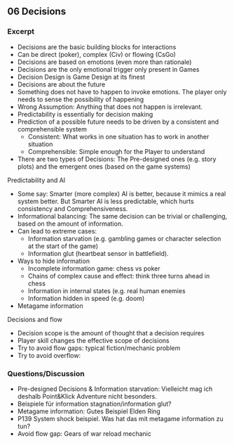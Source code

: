 ## 06 Decisions

### Excerpt

* Decisions are the basic building blocks for interactions
* Can be direct (poker), complex (Civ) or flowing (CsGo)
* Decisions are based on emotions (even more than rationale)
* Decisions are the only emotional trigger only present in Games
* Decision Design is Game Design at its finest
* Decisions are about the future
* Something does not have to happen to invoke emotions. The player only needs to sense the possibility of happening
* Wrong Assumption: Anything that does not happen is irrelevant.
* Predictability is essentially for decision making
* Prediction of a possible future needs to be driven by a consistent and comprehensible system
    * Consistent: What works in one situation has to work in another situation
    * Comprehensible: Simple enough for the Player to understand
* There are two types of Decisions: The Pre-designed ones (e.g. story plots) and the emergent ones (based on the game systems)

Predictability and AI

* Some say: Smarter (more complex) AI is better, because it mimics a real system better. But Smarter AI is less predictable, which hurts consistency and Comprehensiveness.
* Informational balancing: The same decision can be trivial or challenging, based on the amount of information.
* Can lead to extreme cases:
    * Information starvation (e.g. gambling games or character selection at the start of the game)
    * Information glut (heartbeat sensor in battlefield).
* Ways to hide information
    * Incomplete information game: chess vs poker
    * Chains of complex cause and effect: think three turns ahead in chess
    * Information in internal states (e.g. real human enemies
    * Information hidden in speed (e.g. doom)
* Metagame information

Decisions and flow

* Decision scope is the amount of thought that a decision requires
* Player skill changes the effective scope of decisions
* Try to avoid flow gaps: typical fiction/mechanic problem
* Try to avoid overflow:


### Questions/Discussion

* Pre-designed Decisions & Information starvation: Vielleicht mag ich deshalb Point&Klick Adventure nicht besonders.
* Beispiele für information stagnation/information glut?
* Metagame information: Gutes Beispiel Elden Ring
* P139 System shock beispiel. Was hat das mit metagame information zu tun?
* Avoid flow gap: Gears of war reload mechanic
